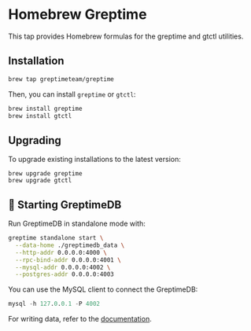 # Homebrew Greptime

This tap provides Homebrew formulas for the greptime and gtctl utilities.

## Installation

```bash
brew tap greptimeteam/greptime
```

Then, you can install `greptime` or `gtctl`:

```bash
brew install greptime
brew install gtctl
```

## Upgrading

To upgrade existing installations to the latest version:

```base
brew upgrade greptime
brew upgrade gtctl
```

## 🚀 Starting GreptimeDB

Run GreptimeDB in standalone mode with:

```bash
greptime standalone start \
  --data-home ./greptimedb_data \
  --http-addr 0.0.0.0:4000 \
  --rpc-bind-addr 0.0.0.0:4001 \
  --mysql-addr 0.0.0.0:4002 \
  --postgres-addr 0.0.0.0:4003
```

You can use the MySQL client to connect the GreptimeDB:

```sql
mysql -h 127.0.0.1 -P 4002
```

For writing data, refer to the [documentation](https://docs.greptime.com/user-guide/ingest-data/for-iot/sql/).

